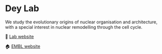 # Dey Lab
We study the evolutionary origins of nuclear organisation and architecture, with a special interest in nuclear remodelling through the cell cycle.

🥼 [Lab website](https://evonuclab.org/)

🏠 [EMBL website](https://www.embl.org/groups/dey/)

<!--
## Hi there 👋

**Here are some ideas to get you started:**

🙋‍♀️ A short introduction - what is your organization all about?
🌈 Contribution guidelines - how can the community get involved?
👩‍💻 Useful resources - where can the community find your docs? Is there anything else the community should know?
🍿 Fun facts - what does your team eat for breakfast?
🧙 Remember, you can do mighty things with the power of [Markdown](https://docs.github.com/github/writing-on-github/getting-started-with-writing-and-formatting-on-github/basic-writing-and-formatting-syntax)
-->

